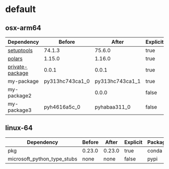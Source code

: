 # default

## osx-arm64

|Dependency|Before|After|Explicit|Package|
|-|-|-|-|-|
|[setuptools](https://pypi.org/project/setuptools)|74.1.3|75.6.0|true|pypi|
|[polars](https://prefix.dev/channels/conda-forge/packages/polars)|1.15.0|1.16.0|true|conda|
|[private-package](https://prefix.dev/channels/setup-pixi-test/packages/private-package)|0.0.1|0.0.1|true|conda|
|my-package|py313hc743ca1_0|py313hc743ca1_1|true|conda|
|my-package2||0.0.0|false|conda|
|my-package3|pyh4616a5c_0|pyhabaa311_0|false|conda|

## linux-64

|Dependency|Before|After|Explicit|Package|
|-|-|-|-|-|
|pkg|0.23.0|0.23.0|true|conda|
|microsoft_python_type_stubs|none|none|false|pypi|

[^1]: **Bold** means explicit dependency.
[^2]: Dependency got downgraded.
